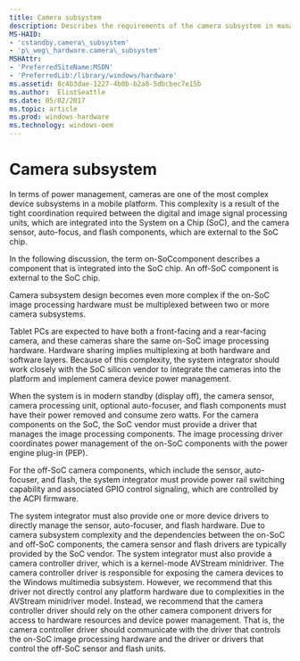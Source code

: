 ```yaml
---
title: Camera subsystem
description: Describes the requirements of the camera subsystem in managing camera power on modern standby platforms.
MS-HAID:
- 'cstandby.camera\_subsystem'
- 'p\_weg\_hardware.camera\_subsystem'
MSHAttr:
- 'PreferredSiteName:MSDN'
- 'PreferredLib:/library/windows/hardware'
ms.assetid: 8c4b3dae-1227-4b0b-b2a8-5dbcbec7e15b
ms.author:  EliotSeattle
ms.date: 05/02/2017
ms.topic: article
ms.prod: windows-hardware
ms.technology: windows-oem
---
```


# Camera subsystem


In terms of power management, cameras are one of the most complex device subsystems in a mobile platform. This complexity is a result of the tight coordination required between the digital and image signal processing units, which are integrated into the System on a Chip (SoC), and the camera sensor, auto-focus, and flash components, which are external to the SoC chip.

In the following discussion, the term on-SoCcomponent describes a component that is integrated into the SoC chip. An off-SoC component is external to the SoC chip.

Camera subsystem design becomes even more complex if the on-SoC image processing hardware must be multiplexed between two or more camera subsystems.

Tablet PCs are expected to have both a front-facing and a rear-facing camera, and these cameras share the same on-SoC image processing hardware. Hardware sharing implies multiplexing at both hardware and software layers. Because of this complexity, the system integrator should work closely with the SoC silicon vendor to integrate the cameras into the platform and implement camera device power management.

When the system is in modern standby (display off), the camera sensor, camera processing unit, optional auto-focuser, and flash components must have their power removed and consume zero watts. For the camera components on the SoC, the SoC vendor must provide a driver that manages the image processing components. The image processing driver coordinates power management of the on-SoC components with the power engine plug-in (PEP).

For the off-SoC camera components, which include the sensor, auto-focuser, and flash, the system integrator must provide power rail switching capability and associated GPIO control signaling, which are controlled by the ACPI firmware.

The system integrator must also provide one or more device drivers to directly manage the sensor, auto-focuser, and flash hardware. Due to camera subsystem complexity and the dependencies between the on-SoC and off-SoC components, the camera sensor and flash drivers are typically provided by the SoC vendor. The system integrator must also provide a camera controller driver, which is a kernel-mode AVStream minidriver. The camera controller driver is responsible for exposing the camera devices to the Windows multimedia subsystem. However, we recommend that this driver not directly control any platform hardware due to complexities in the AVStream minidriver model. Instead, we recommend that the camera controller driver should rely on the other camera component drivers for access to hardware resources and device power management. That is, the camera controller driver should communicate with the driver that controls the on-SoC image processing hardware and the driver or drivers that control the off-SoC sensor and flash units.

 

 






